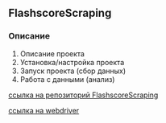 ## FlashscoreScraping

### Описание

1. Описание проекта
2. Установка/настройка проекта
3. Запуск проекта (сбор данных)
4. Работа с данными (анализ)

[ссылка на репозиторий FlashscoreScraping]( https://github.com/gustavofariaa/FlashscoreScraping )

[ссылка на webdriver](https://chromedriver.chromium.org/)